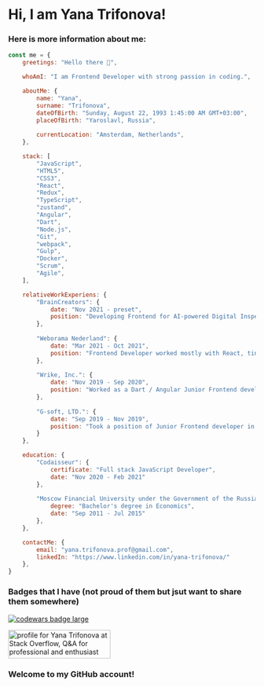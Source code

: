 <h1>Hi, I am Yana Trifonova!</h1>

<h3>Here is more information about me:</h3>

```javascript
const me = {
    greetings: "Hello there 👋",

    whoAmI: "I am Frontend Developer with strong passion in coding.",

    aboutMe: {
        name: "Yana",
        surname: "Trifonova",
        dateOfBirth: "Sunday, August 22, 1993 1:45:00 AM GMT+03:00",
        placeOfBirth: "Yaroslavl, Russia",
        
        currentLocation: "Amsterdam, Netherlands",
    },

    stack: [
        "JavaScript",
        "HTML5",
        "CSS3",
        "React",
        "Redux",
        "TypeScript",
        "zustand",
        "Angular",
        "Dart",
        "Node.js",
        "Git",
        "webpack",
        "Gulp",
        "Docker",
        "Scrum",
        "Agile",
    ],

    relativeWorkExperiens: {
        "BrainCreators": {
            date: "Nov 2021 - preset",
            position: "Developing Frontend for AI-powered Digital Inspecors with TypeScript and React"
        },
        
        "Weborama Nederland": {
            date: "Mar 2021 - Oct 2021",
            position: "Frontend Developer worked mostly with React, tiny Node.js on the backend"
        },
        
        "Wrike, Inc.": {
            date: "Nov 2019 - Sep 2020",
            position: "Worked as a Dart / Angular Junior Frontend developer.",
        },
        
        "G-soft, LTD.": {
            date: "Sep 2019 - Nov 2019",
            position: "Took a position of Junior Frontend developer in full-time internship."
        }
    },

    education: {
        "Codaisseur": {
            certificate: "Full stack JavaScript Developer",
            date: "Nov 2020 - Feb 2021"
        },
        
        "Moscow Financial University under the Government of the Russian Federation": {
            degree: "Bachelor's degree in Economics",
            date: "Sep 2011 - Jul 2015"
        },
    },

    contactMe: {
        email: "yana.trifonova.prof@gmail.com",
        linkedIn: "https://www.linkedin.com/in/yana-trifonova/"
    },
}
```
<h3>Badges that I have (not proud of them but jsut want to share them somewhere)</h3>

  <a target="_blank" href="https://www.codewars.com/r/C6HkBg"><img src="https://www.codewars.com/users/yana_trifonova/badges/large" alt="codewars badge large" /></a>

  <a href="https://stackoverflow.com/users/15431899/yana-trifonova"><img src="https://stackoverflow.com/users/flair/15431899.png" width="208" height="58" alt="profile for Yana Trifonova at Stack Overflow, Q&amp;A for professional and enthusiast programmers" title="profile for Yana Trifonova at Stack Overflow, Q&amp;A for professional and enthusiast programmers"></a>

<h3>Welcome to my GitHub account!</h3>
